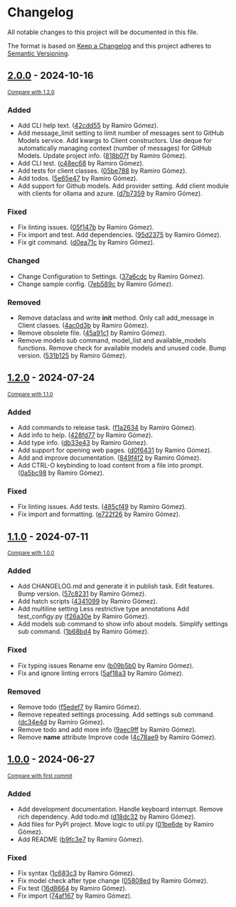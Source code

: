 # Changelog

All notable changes to this project will be documented in this file.

The format is based on [Keep a Changelog](http://keepachangelog.com/en/1.0.0/)
and this project adheres to [Semantic Versioning](http://semver.org/spec/v2.0.0.html).

<!-- insertion marker -->
## [2.0.0](https://github.com/yaph/charla/releases/tag/2.0.0) - 2024-10-16

<small>[Compare with 1.2.0](https://github.com/yaph/charla/compare/1.2.0...2.0.0)</small>

### Added

- Add CLI help text. ([42cdd55](https://github.com/yaph/charla/commit/42cdd55d395a1cd67c0b8d4786222a59fb2b89b9) by Ramiro Gómez).
- Add message_limit setting to limit number of messages sent to GitHub Models service. Add kwargs to Client constructors. Use deque for automatically managing context (number of messages) for GitHub Models. Update project info. ([818b07f](https://github.com/yaph/charla/commit/818b07f80aa070f296fd20b96b3443543e0af815) by Ramiro Gómez).
- Add CLI test. ([c48ec68](https://github.com/yaph/charla/commit/c48ec686c53b57e77c5b49b9a01c9308ed1dd3e1) by Ramiro Gómez).
- Add tests for client classes. ([05be788](https://github.com/yaph/charla/commit/05be788ef644e94ed2fabf7b9ad4b840f16b42e7) by Ramiro Gómez).
- Add todos. ([5e65e47](https://github.com/yaph/charla/commit/5e65e4799325d00a13e2c0edd48f0f6d1d77fce4) by Ramiro Gómez).
- Add support for Github models. Add provider setting. Add client module with clients for ollama and azure. ([d7b7359](https://github.com/yaph/charla/commit/d7b73593f584aefe299df5f91cc7c05a84193cd7) by Ramiro Gómez).

### Fixed

- Fix linting issues. ([05f147b](https://github.com/yaph/charla/commit/05f147b826f846f2a8fe5890a42b3589a72b3082) by Ramiro Gómez).
- Fix import and test. Add dependencies. ([95d2375](https://github.com/yaph/charla/commit/95d2375ea54b42f234b697df5d361b3fc1d1bcae) by Ramiro Gómez).
- Fix git command. ([d0ea71c](https://github.com/yaph/charla/commit/d0ea71c580d87d6314b2beccbc77f6c1ec2face5) by Ramiro Gómez).

### Changed

- Change Configuration to Settings. ([37a6cdc](https://github.com/yaph/charla/commit/37a6cdc7c59669418a248d3842447ff864787cd0) by Ramiro Gómez).
- Change sample config. ([7eb589c](https://github.com/yaph/charla/commit/7eb589c5698223d0bb98d07a780f1688039ca315) by Ramiro Gómez).

### Removed

- Remove dataclass and write __init__ method. Only call add_message in Client classes. ([4ac0d3b](https://github.com/yaph/charla/commit/4ac0d3bd95817887cf8df611e209721fc202e147) by Ramiro Gómez).
- Remove obsolete file. ([45a91c1](https://github.com/yaph/charla/commit/45a91c1d40c05a1a4d6151dfd0161d107d25f6f1) by Ramiro Gómez).
- Remove models sub command, model_list and available_models functions. Remove check for available models and unused code. Bump version. ([531b125](https://github.com/yaph/charla/commit/531b1258b074b86d3cf72855410ad9101b36adf4) by Ramiro Gómez).

## [1.2.0](https://github.com/yaph/charla/releases/tag/1.2.0) - 2024-07-24

<small>[Compare with 1.1.0](https://github.com/yaph/charla/compare/1.1.0...1.2.0)</small>

### Added

- Add commands to release task. ([f1a2634](https://github.com/yaph/charla/commit/f1a2634d14aa2d879adfb5f3988c6a0a600cce15) by Ramiro Gómez).
- Add info to help. ([428fd77](https://github.com/yaph/charla/commit/428fd7791b77f96c8863931582952157bc411e82) by Ramiro Gómez).
- Add type info. ([db33e43](https://github.com/yaph/charla/commit/db33e43bed2ede04f43379abe69cdbb34bc92c8a) by Ramiro Gómez).
- Add support for opening web pages. ([d0f6431](https://github.com/yaph/charla/commit/d0f6431631bcdccc7c5f2d177af7f763bbb1aa2a) by Ramiro Gómez).
- Add and improve documentation. ([849f4f2](https://github.com/yaph/charla/commit/849f4f2f0e8a08ad5aa4ec75f60ede100b7f2185) by Ramiro Gómez).
- Add CTRL-O keybinding to load content from a file into prompt. ([0a5bc98](https://github.com/yaph/charla/commit/0a5bc9819ce462991fd40621757187e57c076d87) by Ramiro Gómez).

### Fixed

- Fix linting issues. Add tests. ([485cf49](https://github.com/yaph/charla/commit/485cf497d0451520cf16b2799d8225637d94a24a) by Ramiro Gómez).
- Fix import and formatting. ([e722f26](https://github.com/yaph/charla/commit/e722f2694864ebab31984dc8868504ee8d5c4e60) by Ramiro Gómez).

## [1.1.0](https://github.com/yaph/charla/releases/tag/1.1.0) - 2024-07-11

<small>[Compare with 1.0.0](https://github.com/yaph/charla/compare/1.0.0...1.1.0)</small>

### Added

- Add CHANGELOG.md and generate it in publish task. Edit features. Bump version. ([57c8231](https://github.com/yaph/charla/commit/57c8231888f5a0747a05050c1dc8cbd7acda9626) by Ramiro Gómez).
- Add hatch scripts ([4341099](https://github.com/yaph/charla/commit/4341099c1c7f63ca53e322250c515b63e8c104c0) by Ramiro Gómez).
- Add multiline setting Less restrictive type annotations Add test_configy.py ([f26a30e](https://github.com/yaph/charla/commit/f26a30e46214a1a81ec0e1319333d747cba4e903) by Ramiro Gómez).
- Add models sub command to show info about models. Simplify settings sub command. ([1b68bd4](https://github.com/yaph/charla/commit/1b68bd46ec711d4531b9de7e7b8bac22f2d19baa) by Ramiro Gómez).

### Fixed

- Fix typing issues Rename env ([b09b5b0](https://github.com/yaph/charla/commit/b09b5b0df5aff716af8c9b4cc3340671db468d16) by Ramiro Gómez).
- Fix and ignore linting errors ([5af18a3](https://github.com/yaph/charla/commit/5af18a34462b6ddc868fa55dcb4f2c9dc6411801) by Ramiro Gómez).

### Removed

- Remove todo ([f5edef7](https://github.com/yaph/charla/commit/f5edef75b6499ac4a7232885c6f979a735f50e48) by Ramiro Gómez).
- Remove repeated settings processing. Add settings sub command. ([dc34e4d](https://github.com/yaph/charla/commit/dc34e4d2f3718c0f63b3f3a6cfeb03eeccd64ae3) by Ramiro Gómez).
- Remove todo and add more info ([9aec9ff](https://github.com/yaph/charla/commit/9aec9fff0595af7e84afa41304b689caf19fbae3) by Ramiro Gómez).
- Remove __name__ attribute Improve code ([4c78ae9](https://github.com/yaph/charla/commit/4c78ae93e11b7c715acc649b7a31c064e5fc0295) by Ramiro Gómez).

## [1.0.0](https://github.com/yaph/charla/releases/tag/1.0.0) - 2024-06-27

<small>[Compare with first commit](https://github.com/yaph/charla/compare/b7f1493840aab4b017d49cb55749fe4b50156275...1.0.0)</small>

### Added

- Add development documentation. Handle keyboard interrupt. Remove rich dependency. Add todo.md ([d18dc32](https://github.com/yaph/charla/commit/d18dc32c8392795073a7122a71e7b35cf0c1d225) by Ramiro Gómez).
- Add files for PyPI project. Move logic to util.py ([01be6de](https://github.com/yaph/charla/commit/01be6de6d2c52c6cc0946eefea8b22fb7ba2387f) by Ramiro Gómez).
- Add README ([b9fc3e7](https://github.com/yaph/charla/commit/b9fc3e70cbf5f80d1056b73f4186c27663a0c0bd) by Ramiro Gómez).

### Fixed

- Fix syntax ([1c683c3](https://github.com/yaph/charla/commit/1c683c3b6ba66f6707e2d24b53e42d1219cf6223) by Ramiro Gómez).
- Fix model check after type change ([05808ed](https://github.com/yaph/charla/commit/05808ed893711dc8353324aaaa70fb1bbf676c5e) by Ramiro Gómez).
- Fix test ([16d8664](https://github.com/yaph/charla/commit/16d8664682a055c4ed86ee3c3a0357728b189937) by Ramiro Gómez).
- Fix import ([74af167](https://github.com/yaph/charla/commit/74af167b51787ae2f1591629ec7007ad2489172e) by Ramiro Gómez).


